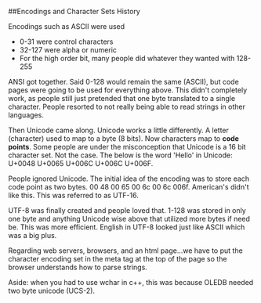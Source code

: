 ##Encodings and Character Sets History 

Encodings such as  ASCII were used
* 0-31 were control characters
* 32-127 were alpha or numeric
* For the high order bit, many people did whatever they wanted with 128-255

ANSI got together.  Said 0-128 would remain the same (ASCII), but code pages were going to be used for everything above.  This didn't completely work, as people still just pretended that one byte translated to a single character.  People resorted to not really being able to read strings in other languages.

Then Unicode came along.  Unicode works a little differently.  A letter (character) used to map to a byte (8 bits).  Now characters map to __code points__.  Some people are under the misconception that Unicode is a 16 bit character set.  Not the case.  The below is the word 'Hello' in Unicode: U+0048 U+0065 U+006C U+006C U+006F.


People ignored Unicode.  The initial idea of the encoding was to store each code point as two bytes.  00 48 00 65 00 6c 00 6c 006f.  American's didn't like this.  This was referred to as UTF-16.  

UTF-8 was finally created and people loved that.  1-128 was stored in only one byte and anything Unicode wise above that utilized more bytes if need be.  This was more efficient.  English in UTF-8 looked just like ASCII which was a big plus.  

Regarding web servers, browsers, and an html page...we have to put the character encoding set in the meta tag at the top of the page so the browser understands how to parse strings.  

Aside: when you had to use wchar in c++, this was because OLEDB needed two byte unicode (UCS-2).  
